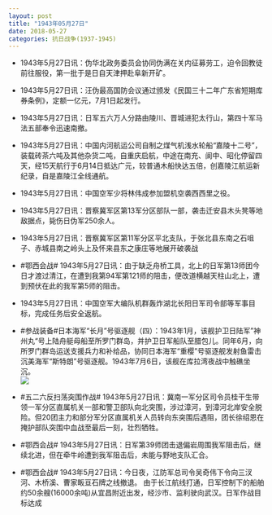 ```yaml
---
layout: post
title: "1943年05月27日"
date: 2018-05-27
categories: 抗日战争(1937-1945)
---
```


<meta name="referrer" content="no-referrer" />

- 1943年5月27日讯：伪华北政务委员会协同伪满在关内征募劳工，迫令回教徒前往服役，第一批于是日自天津押赴阜新开矿。 

- 1943年5月27日讯：汪伪最高国防会议通过颁发《民国三十二年广东省短期库券条例》，定额一亿元，7月1日起发行。 

- 1943年5月27日讯：日军五六万人分路由陵川、晋城进犯太行山，第四十军马法五部奉令迅速南撤。 

- 1943年5月27日讯：中国内河航运公司自制之煤气机浅水轮船“嘉陵十二号”，装载砖茶六吨及其他杂货二吨，自重庆启航，中途在南充、阆中、昭化停留四天，经15天航行于6月14日抵达广元，较普通木船快达五倍，创嘉陵江航运新纪录，自是嘉陵江全线通航。 

- 1943年5月27日讯：中国空军少将林伟成参加盟机空袭西西里之役。 

- 1943年5月27日讯：晋察冀军区第13军分区部队一部，袭击迁安县木头凳等地敌据点，毙伤日伪军250余人。 

- 1943年5月27日讯：晋察冀军区第11军分区平北支队，于张北县东南之石咀子、赤城县南之岭头上及怀来县东之康庄等地展开破袭战 

- #鄂西会战# 1943年5月27日讯：由于缺乏舟桥工具，北上的日军第13师团今日才渡过清江，在遭到我第94军第121师的阻击，便改道横越天柱山北上，遭到预伏在此的我军第5师的阻击。 

- 1943年5月27日讯：中国空军大编队机群轰炸湖北长阳日军司令部等军事目标，完成任务后安全返航。 

- #参战装备#日本海军“长月”号驱逐舰（四）：1943年1月，该舰护卫日陆军”神州丸“号上陆舟艇母船至所罗门群岛，并护卫日军船队至腊包儿。同年6月，向所罗门群岛运送支援兵力和补给品，协同日本海军“重樱”号驱逐舰发射鱼雷击沉美海军“斯特朗”号驱逐舰。1943年7月6日，该舰在库拉湾夜战中触礁坐沉。 <br/><img src="https://wx3.sinaimg.cn/large/aca367d8ly1frpo2awbiuj20kk0qkwku.jpg" />

- #五二六反扫荡突围作战# 1943年5月27日讯：冀南一军分区司令员桂干生带领一军分区直属机关一部和警卫部队向北突围，涉过漳河，到漳河北岸安全脱险。但20团主力和部分军分区直属机关人员转向东突围后遇阻，团长徐绍恩在掩护部队突围中血战至最后一刻，壮烈牺牲。 

- #鄂西会战# 1943年5月27日讯：日军第39师团击退偏岩周围我军阻击后，继续北进，但在牵牛岭遭到我军阻击后，未能与野地支队汇合。 

- #鄂西会战# 1943年5月27日讯：今日夜，江防军总司令吴奇伟下令向三汊河、木桥溪、曹家畈亘石牌之线撤退。 由于长江航线打通，日军控制下的船舶约50余艘(16000余吨)从宜昌附近出发，经沙市、监利驶向武汉。日军作战目标达成 

